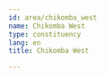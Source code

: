 ```yaml
---
id: area/chikomba_west
name: Chikomba West
type: constituency
lang: en
title: Chikomba West

---
```

